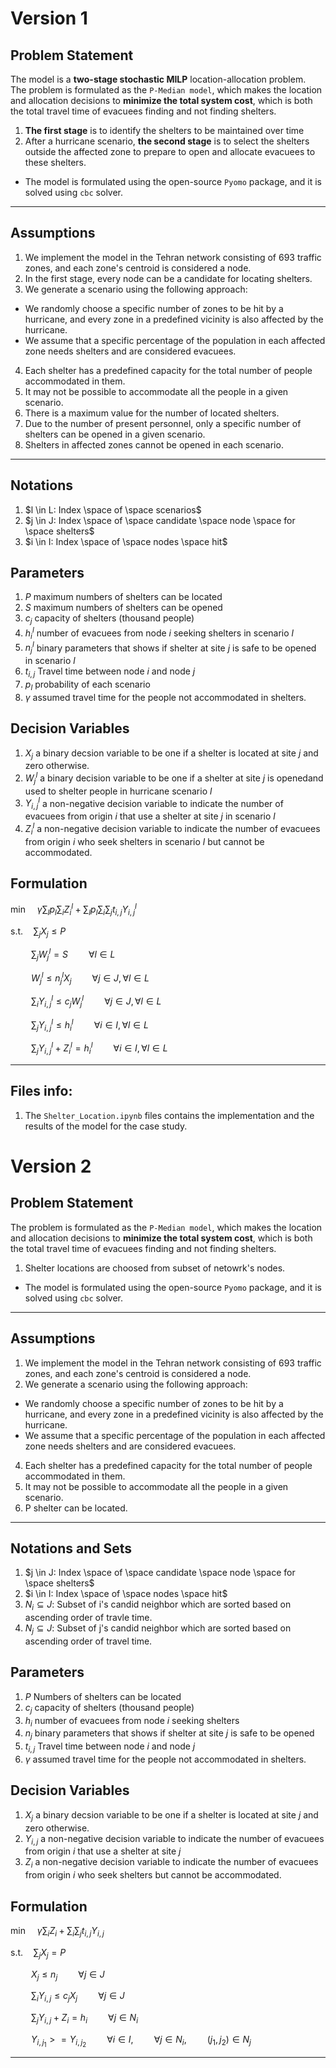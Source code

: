 # Version 1

## Problem Statement
The model is a **two-stage stochastic MILP** location-allocation problem.<br>
The problem is formulated as the `P-Median model`, which makes the location and allocation decisions to **minimize the total system cost**, which is both the total travel time of evacuees finding and not finding shelters.
1. **The first stage** is to identify the shelters to be maintained over time
2.  After a hurricane scenario, **the second stage** is to select the shelters outside the affected zone to prepare to open and allocate evacuees to these shelters. <br>

- The model is formulated using the open-source `Pyomo` package, and it is solved using `cbc` solver.

-----------------------------------------------------------



## Assumptions
1. We implement the model in the Tehran network consisting of 693 traffic zones, and each zone's centroid is considered a node.
2. In the first stage, every node can be a candidate for locating shelters.
3. We generate a scenario using the following approach: <br>
- We randomly choose a specific number of zones to be hit by a hurricane, and every zone in a predefined vicinity is also affected by the hurricane. <br>
- We assume that a specific percentage of the population in each affected zone needs shelters and are considered evacuees.
4. Each shelter has a predefined capacity for the total number of people accommodated in them.
5. It may not be possible to accommodate all the people in a given scenario.
6. There is a maximum value for the number of located shelters.
7. Due to the number of present personnel, only a specific number of shelters can be opened in a given scenario.
8. Shelters in affected zones cannot be opened in each scenario.

-----------------------------------------------------------------------


## Notations

1. $l \in L:  Index \space of \space scenarios$
2. $j \in J:  Index \space of \space candidate \space node \space for \space shelters$
3. $i \in I:  Index \space of \space nodes \space hit$

## Parameters
1. $P$ maximum numbers of shelters can be located 
2. $S$ maximum numbers of shelters can be opened
3. $c_j$ capacity of shelters (thousand people)
4. $h^l_i$ number of evacuees from node $i$ seeking shelters in scenario $l$
5. $n^l_j$ binary parameters that shows if shelter at site $j$ is safe to be opened in scenario $l$
6. $t_{i,j}$ Travel time between node $i$ and node $j$
7. $p_l$ probability of each scenario
7. $\gamma$ assumed travel time for the people not accommodated in shelters.


## Decision Variables
1. $X_j$ a binary decsion variable to be one if a shelter is located at site $j$ and zero otherwise.
2. $W^l_j$ a binary decision variable to be one if a shelter at site $j$ is openedand used to shelter people in hurricane scenario $l$
3. $Y^l_{i,j}$ a non-negative decision variable to indicate the number of evacuees from origin $i$ that use a shelter at site $j$ in scenario $l$
4. $Z^l_i$ a non-negative decision variable to indicate the number of evacuees from origin $i$ who seek shelters in scenario $l$ but cannot be accommodated.


## Formulation

$\min \quad \gamma \sum_ {l} p_l \sum_ {i} Z^l_i + \sum_ {l} p_l \sum_ {i} \sum_ {j} t_{i,j} Y^l_{i,j}$ 

$\textrm{s.t.} \quad \sum_{j} X_j \leq P$

$\quad \quad \sum_{j} W^l_j = S \quad \quad \forall l \in L$

$\quad \quad  W^l_j \leq n^l_j X_j \quad \quad \forall j \in J, \forall l \in L$

$\quad \quad \sum_{i} Y^l_{i,j} \leq c_j W^l_j \quad \quad \forall j \in J, \forall l \in L$

$\quad \quad \sum_{j} Y^l_{i,j} \leq h^l_i \quad \quad \forall i \in I, \forall l \in L$

$\quad \quad \sum_{j} Y^l_{i,j} + Z^l_i =  h^l_i \quad \quad \forall i \in I, \forall l \in L$


---------------------------------

## Files info:
1. The `Shelter_Location.ipynb` files contains the implementation and the results of the model for the case study. 


# Version 2 

## Problem Statement

The problem is formulated as the `P-Median model`, which makes the location and allocation decisions to **minimize the total system cost**, which is both the total travel time of evacuees finding and not finding shelters.
1. Shelter locations are choosed from subset of netowrk's nodes.

- The model is formulated using the open-source `Pyomo` package, and it is solved using `cbc` solver.

-----------------------------------------------------------



## Assumptions
1. We implement the model in the Tehran network consisting of 693 traffic zones, and each zone's centroid is considered a node.
3. We generate a scenario using the following approach: <br>
- We randomly choose a specific number of zones to be hit by a hurricane, and every zone in a predefined vicinity is also affected by the hurricane. <br>
- We assume that a specific percentage of the population in each affected zone needs shelters and are considered evacuees.
4. Each shelter has a predefined capacity for the total number of people accommodated in them.
5. It may not be possible to accommodate all the people in a given scenario.
6. P shelter can be located. 


-----------------------------------------------------------------------


## Notations and Sets 
1. $j \in J:  Index \space of \space candidate \space node \space for \space shelters$
2. $i \in I:  Index \space of \space nodes \space hit$
3. $N_i \subseteq J$: Subset of i's candid neighbor which are sorted based on ascending order of travle time.
4. $N_j \subseteq J$: Subset of j's candid neighbor which are sorted based on ascending order of travel time.


## Parameters
1. $P$ Numbers of shelters can be located 
2. $c_j$ capacity of shelters (thousand people)
3. $h_i$ number of evacuees from node $i$ seeking shelters 
4. $n_j$ binary parameters that shows if shelter at site $j$ is safe to be opened
5. $t_{i,j}$ Travel time between node $i$ and node $j$
6. $\gamma$ assumed travel time for the people not accommodated in shelters.


## Decision Variables
1. $X_j$ a binary decsion variable to be one if a shelter is located at site $j$ and zero otherwise.
2. $Y_{i,j}$ a non-negative decision variable to indicate the number of evacuees from origin $i$ that use a shelter at site $j$
4. $Z_i$ a non-negative decision variable to indicate the number of evacuees from origin $i$ who seek shelters but cannot be accommodated.


## Formulation

$\min \quad \gamma \sum_ {i} Z_i +  \sum_ {i} \sum_ {j} t_{i,j} Y_{i,j}$ 

$\textrm{s.t.} \quad \sum_{j} X_j = P$


$\quad \quad  X_j \leq n_j \quad \quad \forall j \in J$

$\quad \quad \sum_{i} Y_{i,j} \leq c_j X_j \quad \quad \forall j \in J$

$\quad \quad \sum_{j} Y_{i,j} + Z_i =  h_i \quad \quad \forall j \in N_i$

$\quad \quad Y_{i,j_1} >= Y_{i,j_2} \quad \quad \forall i \in I, \quad \quad \forall j \in N_i, \quad \quad (j_1, j_2) \in N_j$


---------------------------------